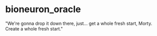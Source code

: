 # bioneuron_oracle
"We're gonna drop it down there, just... get a whole fresh start, Morty. Create a whole fresh start."
